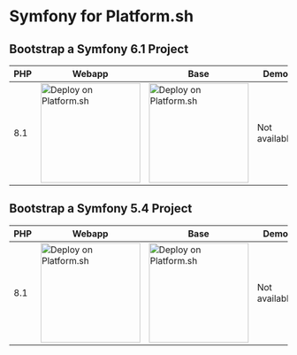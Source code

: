 # Symfony for Platform.sh



## Bootstrap a Symfony 6.1 Project

| PHP | Webapp | Base | Demo |
| --- | ------ | ---- | ---- |
| 8.1 | <a href="https://console.platform.sh/projects/create-project?template=https://raw.githubusercontent.com/symfonycorp/platformsh-symfony-template-metadata/main/symfony-6.1-php8.1-webapp.template.yaml&utm_content=symfonycorp&utm_source=github&utm_medium=button&utm_campaign=deploy_on_platform"><img src="https://platform.sh/images/deploy/lg-blue.svg" alt="Deploy on Platform.sh" width="180px" /></a> | <a href="https://console.platform.sh/projects/create-project?template=https://raw.githubusercontent.com/symfonycorp/platformsh-symfony-template-metadata/main/symfony-6.1-php8.1-base.template.yaml&utm_content=symfonycorp&utm_source=github&utm_medium=button&utm_campaign=deploy_on_platform"><img src="https://platform.sh/images/deploy/lg-blue.svg" alt="Deploy on Platform.sh" width="180px" /></a> | Not available |


## Bootstrap a Symfony 5.4 Project

| PHP | Webapp | Base | Demo |
| --- | ------ | ---- | ---- |
| 8.1 | <a href="https://console.platform.sh/projects/create-project?template=https://raw.githubusercontent.com/symfonycorp/platformsh-symfony-template-metadata/main/symfony-5.4-php8.1-webapp.template.yaml&utm_content=symfonycorp&utm_source=github&utm_medium=button&utm_campaign=deploy_on_platform"><img src="https://platform.sh/images/deploy/lg-blue.svg" alt="Deploy on Platform.sh" width="180px" /></a> | <a href="https://console.platform.sh/projects/create-project?template=https://raw.githubusercontent.com/symfonycorp/platformsh-symfony-template-metadata/main/symfony-5.4-php8.1-base.template.yaml&utm_content=symfonycorp&utm_source=github&utm_medium=button&utm_campaign=deploy_on_platform"><img src="https://platform.sh/images/deploy/lg-blue.svg" alt="Deploy on Platform.sh" width="180px" /></a> | Not available |
